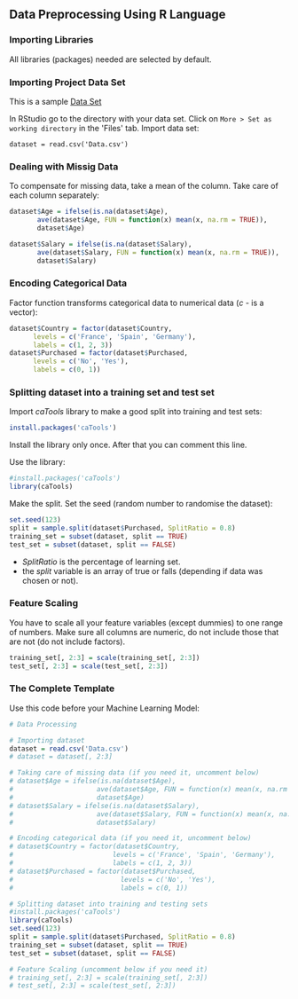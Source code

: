 ## Data Preprocessing Using R Language

### Importing Libraries
All libraries (packages) needed are selected by default.

### Importing Project Data Set
This is a sample [Data Set](https://github.com/vgorbic1/data-science/edit/master/Machine%20Learning/Sample%20Data/Data.csv)

In RStudio go to the directory with your data set. Click on `More > Set as working directory` in the 'Files' tab. Import data set:
```
dataset = read.csv('Data.csv')
```

### Dealing with Missig Data
To compensate for missing data, take a mean of the column. Take care of each column separately:
```r
dataset$Age = ifelse(is.na(dataset$Age),
       ave(dataset$Age, FUN = function(x) mean(x, na.rm = TRUE)),
       dataset$Age)

dataset$Salary = ifelse(is.na(dataset$Salary),
       ave(dataset$Salary, FUN = function(x) mean(x, na.rm = TRUE)),
       dataset$Salary)
```

### Encoding Categorical Data
Factor function transforms categorical data to numerical data (*c* - is a vector):
```r
dataset$Country = factor(dataset$Country, 
      levels = c('France', 'Spain', 'Germany'), 
      labels = c(1, 2, 3))
dataset$Purchased = factor(dataset$Purchased, 
      levels = c('No', 'Yes'), 
      labels = c(0, 1))
```

### Splitting dataset into a training set and test set
Import *caTools* library to make a good split into training and test sets:
```r
install.packages('caTools')
```
Install the library only once. After that you can comment this line.

Use the library:
```r
#install.packages('caTools')
library(caTools)
```
Make the split. Set the seed (random number to randomise the dataset):
```r
set.seed(123)
split = sample.split(dataset$Purchased, SplitRatio = 0.8)
training_set = subset(dataset, split == TRUE)
test_set = subset(dataset, split == FALSE)
```
- *SplitRatio* is the percentage of learning set. 
- the *split* variable is an array of true or falls (depending if data was chosen or not).

### Feature Scaling
You have to scale all your feature variables (except dummies) to one range of numbers. Make sure all columns are numeric, do not include those that are not (do not include factors).
```r
training_set[, 2:3] = scale(training_set[, 2:3])
test_set[, 2:3] = scale(test_set[, 2:3])
```

### The Complete Template
Use this code before your Machine Learning Model:
```r
# Data Processing

# Importing dataset
dataset = read.csv('Data.csv')
# dataset = dataset[, 2:3]

# Taking care of missing data (if you need it, uncomment below)
# dataset$Age = ifelse(is.na(dataset$Age),
#                     ave(dataset$Age, FUN = function(x) mean(x, na.rm = TRUE)),
#                     dataset$Age)
# dataset$Salary = ifelse(is.na(dataset$Salary),
#                     ave(dataset$Salary, FUN = function(x) mean(x, na.rm = TRUE)),
#                     dataset$Salary)

# Encoding categorical data (if you need it, uncomment below)
# dataset$Country = factor(dataset$Country, 
#                         levels = c('France', 'Spain', 'Germany'), 
#                         labels = c(1, 2, 3))
# dataset$Purchased = factor(dataset$Purchased, 
#                           levels = c('No', 'Yes'), 
#                           labels = c(0, 1))

# Splitting dataset into training and testing sets
#install.packages('caTools')
library(caTools)
set.seed(123)
split = sample.split(dataset$Purchased, SplitRatio = 0.8)
training_set = subset(dataset, split == TRUE)
test_set = subset(dataset, split == FALSE)

# Feature Scaling (uncomment below if you need it)
# training_set[, 2:3] = scale(training_set[, 2:3])
# test_set[, 2:3] = scale(test_set[, 2:3])
```
